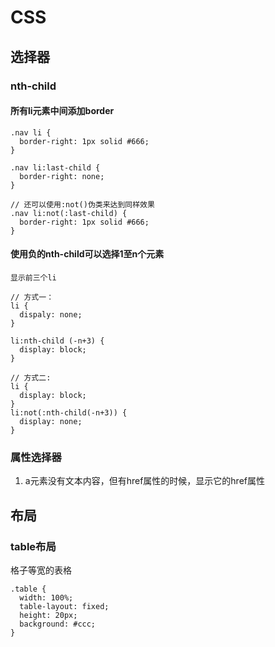 # CSS

## 选择器

### nth-child

#### 所有li元素中间添加border

```
.nav li {
  border-right: 1px solid #666;
}

.nav li:last-child {
  border-right: none;
}

// 还可以使用:not()伪类来达到同样效果
.nav li:not(:last-child) {
  border-right: 1px solid #666;
}
```

#### 使用负的nth-child可以选择1至n个元素

```
显示前三个li

// 方式一：
li {
  dispaly: none;
}

li:nth-child (-n+3) {
  display: block;
}

// 方式二:
li {
  display: block;
}
li:not(:nth-child(-n+3)) {
  display: none;
}

```

### 属性选择器
1. a元素没有文本内容，但有href属性的时候，显示它的href属性


## 布局

### table布局

格子等宽的表格

```
.table {
  width: 100%;
  table-layout: fixed;
  height: 20px;
  background: #ccc;
}
```
